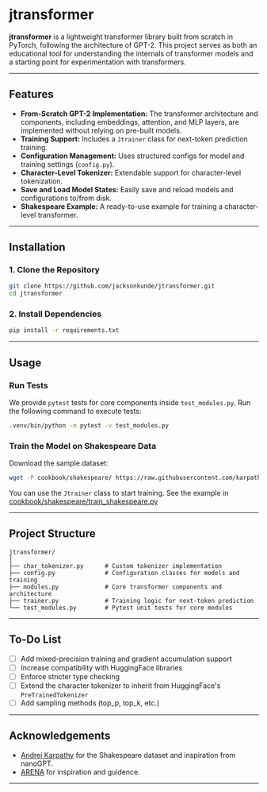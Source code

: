 # jtransformer

**jtransformer** is a lightweight transformer library built from scratch in PyTorch, following the architecture of GPT-2. This project serves as both an educational tool for understanding the internals of transformer models and a starting point for experimentation with transformers.

---

## Features

- **From-Scratch GPT-2 Implementation:** The transformer architecture and components, including embeddings, attention, and MLP layers, are implemented without relying on pre-built models.
- **Training Support:** Includes a `Jtrainer` class for next-token prediction training.
- **Configuration Management:** Uses structured configs for model and training settings (`config.py`).
- **Character-Level Tokenizer:** Extendable support for character-level tokenization.
- **Save and Load Model States:** Easily save and reload models and configurations to/from disk.
- **Shakespeare Example:** A ready-to-use example for training a character-level transformer.

---

## Installation

### 1. Clone the Repository
```bash
git clone https://github.com/jacksonkunde/jtransformer.git
cd jtransformer
```
### 2. Install Dependencies
``` bash
pip install -r requirements.txt
```
---

## Usage

### Run Tests
We provide `pytest` tests for core components inside `test_modules.py`. Run the following command to execute tests:
```bash
.venv/bin/python -m pytest -v test_modules.py
```

### Train the Model on Shakespeare Data
Download the sample dataset:
```bash
wget -P cookbook/shakespeare/ https://raw.githubusercontent.com/karpathy/char-rnn/master/data/tinyshakespeare/input.txt
```

You can use the `Jtrainer` class to start training. See the example in [cookbook/shakespeare/train_shakespeare.py](cookbook/shakespeare/train_shakespeare.py)

---

## Project Structure

```
jtransformer/
│
├── char_tokenizer.py      # Custom tokenizer implementation
├── config.py              # Configuration classes for models and training
├── modules.py             # Core transformer components and architecture
├── trainer.py             # Training logic for next-token prediction
└── test_modules.py        # Pytest unit tests for core modules
```

---

## To-Do List
- [ ] Add mixed-precision training and gradient accumulation support
- [ ] Increase compatibility with HuggingFace libraries
- [ ] Enforce stricter type checking
- [ ] Extend the character tokenizer to inherit from HuggingFace's `PreTrainedTokenizer`
- [ ] Add sampling methods (top_p, top_k, etc.)

---

## Acknowledgements
- [Andrej Karpathy](https://github.com/karpathy) for the Shakespeare dataset and inspiration from nanoGPT.
- [ARENA](https://www.arena.education/) for inspiration and guidence.
---